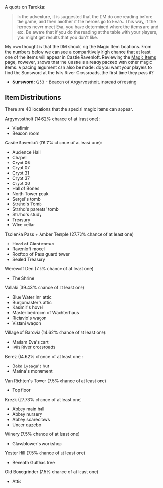 
A quote on Tarokka:

> In the adventure, it is suggested that the DM do one reading before the
> game, and then another if the heroes go to Eva's. This way, if the heroes
> never meet Eva, you have determined where the items are and etc. Be aware
> that if you do the reading at the table with your players, you might get
> results that you don't like.

My own thought is that the DM should rig the Magic Item locations. From the
numbers below we can see a comparitively high chance that at least one of
the items will appear in Castle Ravenloft. Reviewing the [Magic
Items](./magic-items.md) page, however, shows that the Castle is already
packed with other magic items. A pacing argument can also be made: do you
want your players to find the Sunsword at the Ivlis River Crossroads, the
first time they pass it?

- **Sunsword:** Q53 - Beacon of Argynvostholt. Instead of resting

Item Distributions
------------------

There are 40 locations that the special magic items can appear.

Argynvostholt (14.62% chance of at least one):

- Vladimir
- Beacon room

Castle Ravenloft (76.7% chance of at least one):

- Audience Hall
- Chapel
- Crypt 05
- Crypt 07
- Crypt 31
- Crypt 37
- Crypt 38
- Hall of Bones
- North Tower peak
- Sergei's tomb
- Strahd's Tomb
- Strahd's parents' tomb
- Strahd's study
- Treasury
- Wine cellar

Tsolenka Pass + Amber Temple (27.73% chance of at least one)

- Head of Giant statue
- Ravenloft model
- Rooftop of Pass guard tower
- Sealed Treasury

Werewolf Den (7.5% chance of at least one)

- The Shrine

Vallaki (39.43% chance of at least one)

- Blue Water Inn attic
- Burgomaster's attic
- Kasimir's hovel
- Master bedroom of Wachterhaus
- Rictavio's wagon
- Vistani wagon

Village of Barovia (14.62% chance of at least one):

- Madam Eva's cart
- Ivlis River crossroads

Berez (14.62% chance of at least one):

- Baba Lysaga's hut
- Marina's monument

Van Richten's Tower (7.5% chance of at least one)

- Top floor

Krezk (27.73% chance of at least one)

- Abbey main hall
- Abbey nursery
- Abbey scarecrows
- Under gazebo

Winery (7.5% chance of at least one)

- Glassblower's workshop

Yester Hill (7.5% chance of at least one)

- Beneath Gulthas tree

Old Bonegrinder (7.5% chance of at least one)

- Attic

